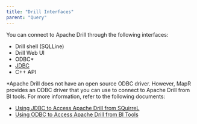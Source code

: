 ```yaml
---
title: "Drill Interfaces"
parent: "Query"
---
```

You can connect to Apache Drill through the following interfaces:

  * Drill shell (SQLLine)
  * Drill Web UI
  * ODBC*
  * [JDBC](/confluence/display/DRILL/Using+JDBC+to+Access+Apache+Drill+from+SQuirreL)
  * C++ API

*Apache Drill does not have an open source ODBC driver. However, MapR provides an ODBC driver that you can use to connect to Apache Drill from BI tools. For more information, refer to the following documents:

  * [Using JDBC to Access Apache Drill from SQuirreL](/confluence/display/DRILL/Using+JDBC+to+Access+Apache+Drill+from+SQuirreL)
  * [Using ODBC to Access Apache Drill from BI Tools](/confluence/display/DRILL/Using+ODBC+to+Access+Apache+Drill+from+BI+Tools)